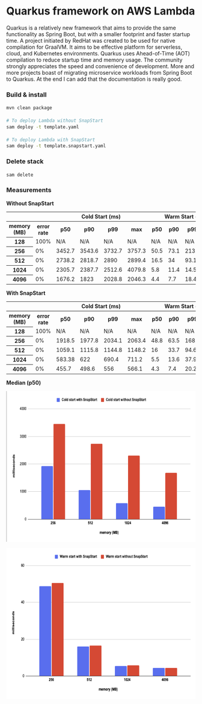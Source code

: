 # Quarkus framework on AWS Lambda

Quarkus is a relatively new framework that aims to provide the same functionality as Spring Boot, but with a smaller footprint and faster startup time. A project initiated by RedHat was created to be used for native compilation for GraalVM. It aims to be effective platform for serverless, cloud, and Kubernetes environments. Quarkus uses Ahead-of-Time (AOT) compilation to reduce startup time and memory usage. The community strongly appreciates the speed and convenience of development. More and more projects boast of migrating microservice workloads from Spring Boot to Quarkus. At the end I can add that the documentation is really good.

### Build & install

```bash
mvn clean package 

# To deploy Lambda without SnapStart
sam deploy -t template.yaml

# To deploy Lambda with SnapStart
sam deploy -t template.snapstart.yaml
```

### Delete stack

```bash
sam delete
```

### Measurements

**Without SnapStart**

<table class="table-bordered">
        <tr>
            <th colspan="2" style="horizontal-align : middle;text-align:center;"></th>
            <th colspan="4" style="horizontal-align : middle;text-align:center;">Cold Start (ms)</th>
            <th colspan="4" style="horizontal-align : middle;text-align:center;">Warm Start (ms)</th>           
        </tr>
        <tr>
            <th scope="col"> memory (MB)</th>
            <th scope="col">error rate</th>
            <th scope="col">p50</th>
            <th scope="col">p90</th>
            <th scope="col">p99</th>
            <th scope="col">max</th>
            <th scope="col">p50</th>
            <th scope="col">p90</th>
            <th scope="col">p99</th>
            <th scope="col">max</th>
        </tr>        
        <tr>
            <th>128</th>
            <td>100%</td>
            <td>N/A</td>
            <td>N/A</td>
            <td>N/A</td>
            <td>N/A</td>
            <td>N/A</td>
            <td>N/A</td>
            <td>N/A</td>
            <td>N/A</td>
        </tr>
        <tr>
            <th>256</th>
            <td>0%</td>
            <td>3452.7</td>
            <td>3543.6</td>
            <td>3732.7</td>
            <td>3757.3</td>
            <td>50.5</td>
            <td>73.1</td>
            <td>213.8</td>
            <td>317.2</td>
        </tr>
        <tr>
            <th>512</th>
            <td>0%</td>
            <td>2738.2</td>
            <td>2818.7</td>
            <td>2890</td>
            <td>2899.4</td>
            <td>16.5</td>
            <td>34</td>
            <td>93.1</td>
            <td>189.5</td>
        </tr>
        <tr>
            <th>1024</th>
            <td>0%</td>
            <td>2305.7</td>
            <td>2387.7</td>
            <td>2512.6</td>
            <td>4079.8</td>
            <td>5.8</td>
            <td>11.4</td>
            <td>14.5</td>
            <td>70.2</td>
        </tr>
        <tr>
            <th>4096</th>
            <td>0%</td>
            <td>1676.2</td>
            <td>1823</td>
            <td>2028.8</td>
            <td>2046.3</td>
            <td>4.4</td>
            <td>7.7</td>
            <td>18.4</td>
            <td>42.6</td>
        </tr>
</table>


**With SnapStart**

<table class="table-bordered">
        <tr>
            <th colspan="2" style="horizontal-align : middle;text-align:center;"></th>
            <th colspan="4" style="horizontal-align : middle;text-align:center;">Cold Start (ms)</th>
            <th colspan="4" style="horizontal-align : middle;text-align:center;">Warm Start (ms)</th>           
        </tr>
        <tr>
            <th scope="col"> memory (MB)</th>
            <th scope="col">error rate</th>
            <th scope="col">p50</th>
            <th scope="col">p90</th>
            <th scope="col">p99</th>
            <th scope="col">max</th>
            <th scope="col">p50</th>
            <th scope="col">p90</th>
            <th scope="col">p99</th>
            <th scope="col">max</th>
        </tr>        
        <tr>
            <th>128</th>
            <td>100%</td>
            <td>N/A</td>
            <td>N/A</td>
            <td>N/A</td>
            <td>N/A</td>
            <td>N/A</td>
            <td>N/A</td>
            <td>N/A</td>
            <td>N/A</td>
        </tr>
        <tr>
            <th>256</th>
            <td>0%</td>
            <td>1918.5</td>
            <td>1977.8</td>
            <td>2034.1</td>
            <td>2063.4</td>
            <td>48.8</td>
            <td>63.5</td>
            <td>168.2</td>
            <td>264.1</td>
        </tr>
        <tr>
            <th>512</th>
            <td>0%</td>
            <td>1059.1</td>
            <td>1115.8</td>
            <td>1144.8</td>
            <td>1148.2</td>
            <td>16</td>
            <td>33.7</td>
            <td>94.6</td>
            <td>172.5</td>
        </tr>
        <tr>
            <th>1024</th>
            <td>0%</td>
            <td>583.38</td>
            <td>622</td>
            <td>690.4</td>
            <td>711.2</td>
            <td>5.5</td>
            <td>13.6</td>
            <td>37.9</td>
            <td>64.3</td>
        </tr>
        <tr>
            <th>4096</th>
            <td>0%</td>
            <td>455.7</td>
            <td>498.6</td>
            <td>556</td>
            <td>566.1</td>
            <td>4.3</td>
            <td>7.4</td>
            <td>20.2</td>
            <td>57.2</td>
        </tr>
</table>


**Median (p50)**

<p align="center">
  <img alt="Quarkus Cold start median - SnapStart comparison" src="../images/quarkus_cold_start_median.png" width="700" height="400">
</p>
<p align="center">
    <img alt="Quarkus Warm start median - SnapStart comparison" src="../images/quarkus_warm_start_median.png" width="700" height="400">
</p>
